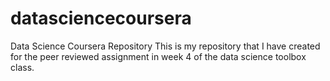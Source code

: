 # datasciencecoursera
Data Science Coursera Repository
This is my repository that I have created for the peer reviewed assignment in week 4 of the data science toolbox class. 
